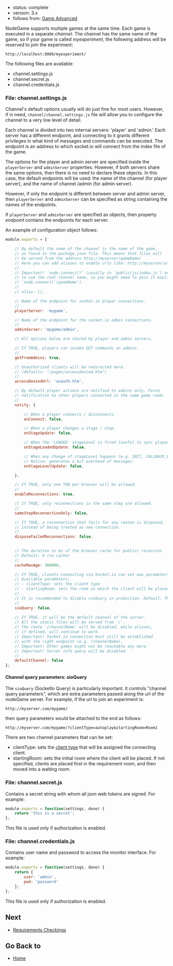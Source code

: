 - status: complete
- version: 3.x
- follows from: [Game Advanced](Game-Advanced-v3)

NodeGame supports multiple games at the same time. Each game is
executed in a separate _channel_. The channel has the same name of the
game, so if your game is called _myexperiment_, the following address
will be reserved to join the experiment:

    http://localhost:8080/myexperiment/


The following files are available:

* channel.settings.js
* channel.secret.js
* channel.credentials.js

### File: channel.settings.js

Channel's default options usually will do just fine for most users.
However, if in need, `channel/channel.settings.js` file will allow you
to configure the channel to a very low level of detail.

Each channel is divided into two internal servers: 'player' and
'admin.' Each server has a different endpoint, and connecting to it
grants different privileges in what kind of messages and commands can
be executed. The endpoint is an address to which socket.io will
connect from the index file of the game.

The options for the player and admin server are specified inside the
`playerServer` and `adminServer` properties. However, if both servers
share the same options, then there is no need to declare these
objects. In this case, the default endpoints will be used: the name of
the channel (for player server), and the name of channel /admin (for
admin server). 

However, if only the endpoint is different between server and admin
server, then `playerServer` and `adminServer` can be specified as
string containing the names of the endpoints.

If `playerServer` and `adminServer` are specified as objects, then
property _endpoint_ contains the endpoints for each server.

An example of configuration object follows:

```javascript
module.exports = {

    // By default the name of the channel is the name of the game,
    // as found in the package.json file. This means that files will
    // be served from the address http://myserver/gameName/
    // Here you can add aliases to enable urls like: http://myserver/alias/\
    //
    // Important! `node.connect()` (usually in `public/js/index.js`) needs 
    // to use the real channel name, so you might need to pass it explicitly:
    // `node.connect('/gameName').
    //
    // alias: [],

    // Name of the endpoint for socket.io player connections.
    //
    playerServer: 'mygame',

    // Name of the endpoint for the socket.io admin connections.
    //
    adminServer: 'mygame/admin',

    // All options below are shared by player and admin servers.

    // If TRUE, players can invoke GET commands on admins.
    //
    getFromAdmins: true,

    // Unauthorized clients will be redirected here.
    // (defaults: "/pages/accessdenied.htm")
    //
    accessDeniedUrl: 'unauth.htm',

    // By default player actions are notified to admins only. Force
    // notification to other players connected in the same game room:
    //
    notify: {

        // When a player connects / disconnects.
        onConnect: false,

        // When a player changes a stage / step.
        onStageUpdate: false,

        // When the 'LOADED' stageLevel is fired (useful to sync players)
        onStageLoadedUpdate: false,

        // When any change of stageLevel happens (e.g. INIT, CALLBACK_EXECUTED)
        // Notice: generates a bit overhead of messages.
        onStageLevelUpdate: false,

    },

    // If TRUE, only one TAB per browser will be allowed.
    //
    enableReconnections: true,

    // If TRUE, only reconnections in the same step are allowed.
    //
    sameStepReconnectionOnly: false,

    // If TRUE, a reconnection that fails for any reason is disposed,
    // instead of being treated as new connection.
    //
    disposeFailedReconnections: false,
    

    // The duration in ms of the browser cache for public/ resources
    // Default: 0 (no cache)
    //
    cacheMaxAge: 360000,

    // If TRUE, clients connecting via Socket.io can set own parameters
    // Available parameters:     
    // - clientType: sets the client type
    // - startingRoom: sets the room in which the client will be placed first
    //
    // It is recommended to disable sioQuery in production. Default: TRUE
    //
    sioQuery: false,
    
    // If TRUE, it will be the default channel of the server.
    // All the static files will be served from '/'.
    // The route `/channelName` will be disabled, while aliases,
    // if defined, will continue to work.
    // Important! Socket.io connection must still be established
    // with the right endpoint (e.g. /channelName).
    // Important! Other games might not be reachable any more.
    // Important! Server info query will be disabled.
    //
    defaultChannel: false
};
```

<a name="sioquery"></a>
#### Channel query parameters: sioQuery

The `sioQuery` (SocketIo Query) is particularly important. It controls
"channel query parameters", which are extra parameters passed along
the url of the nodeGame server. For example, if the url to join an
experiment is:

`http://myserver.com/mygame/`

then query parameters would be attached to the end as follows:

`http://myserver.com/mygame/?clientType=autoplay&startingRoom=Room1`

There are two channel parameters that can be set:

* clientType: sets the [client type](Client-Types-v3) that will be
  assigned the connecting client.
* startingRoom: sets the initial room where the client will be
  placed. If not specified, clients are placed first in the
  requirement room, and then moved into a waiting room.


### File: channel.secret.js

Contains a secret string with whom all json web tokens are
signed. For example:

```javascript
module.exports = function(settings, done) {
    return 'this is a secret';
};
```

This file is used only if authorization is enabled.

### File: channel.credentials.js 

Contains user name and password to access the monitor interface. For example:

```javascript
module.exports = function(settings, done) { 
    return {
        user: 'admin',
        pwd: 'password'
    };    
};
```

This file is used only if authorization is enabled.

## Next

* [Requirements Checkings](Requirements-Checkings-v3)

## Go Back to 

* [Home](Home)
